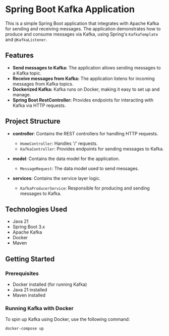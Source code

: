 # Spring Boot Kafka Application

This is a simple Spring Boot application that integrates with Apache Kafka for sending and receiving messages. The application demonstrates how to produce and consume messages via Kafka, using Spring's `KafkaTemplate` and `@KafkaListener`.

## Features

- **Send messages to Kafka:** The application allows sending messages to a Kafka topic.
- **Receive messages from Kafka:** The application listens for incoming messages from Kafka topics.
- **Dockerized Kafka:** Kafka runs on Docker, making it easy to set up and manage.
- **Spring Boot RestController:** Provides endpoints for interacting with Kafka via HTTP requests.

## Project Structure

- **controller**: Contains the REST controllers for handling HTTP requests.
  - `HomeController`: Handles '/' requests.
  - `KafkaController`: Provides endpoints for sending messages to Kafka.
  
- **model**: Contains the data model for the application.
  - `MessageRequest`: The data model used to send messages.

- **services**: Contains the service layer logic.
  - `KafkaProducerService`: Responsible for producing and sending messages to Kafka.

## Technologies Used

- Java 21
- Spring Boot 3.x
- Apache Kafka
- Docker
- Maven

## Getting Started

### Prerequisites

- Docker installed (for running Kafka)
- Java 21 installed
- Maven installed

### Running Kafka with Docker

To spin up Kafka using Docker, use the following command:

```bash
docker-compose up
